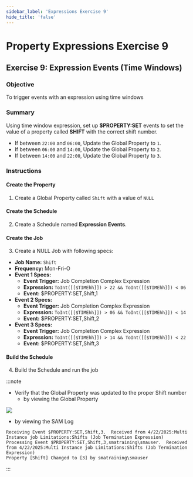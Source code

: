 ```yaml
---
sidebar_label: 'Expressions Exercise 9'
hide_title: 'false'
---
```


<head>
  <meta name="robots" content="noindex, nofollow" />
</head>

# Property Expressions Exercise 9
 
## Exercise 9: Expression Events (Time Windows)

### Objective

To trigger events with an expression using time windows

### Summary

Using time window expression, set up **$PROPERTY:SET** events to set the value of a property called **SHIFT** with the correct shift number.

  * If between ```22:00``` and ```06:00```, Update the Global Property to ```1```.
  * If between ```06:00``` and ```14:00```, Update the Global Property to ```2```.
  * If between ```14:00``` and ```22:00```, Update the Global Property to ```3```.

### Instructions

#### Create the Property

1. Create a Global Property called ```Shift``` with a value of ```NULL```

#### Create the Schedule

2. Create a Schedule named **Expression Events**.

#### Create the Job

3. Create a NULL Job with following specs:
  * **Job Name:** ```Shift```
  * **Frequency:** Mon-Fri-O
  * **Event 1 Specs:**
    * **Event Trigger:** Job Completion Complex Expression
	* **Expression:**  ```ToInt([[$TIMEhh]]) > 22 && ToInt([[$TIMEhh]]) < 06```
	* **Event:** $PROPERTY:SET,Shift,1
  * **Event 2 Specs:**
    * **Event Trigger:** Job Completion Complex Expression
	* **Expression:**  ```ToInt([[$TIMEhh]]) > 06 && ToInt([[$TIMEhh]]) < 14```
	* **Event:** $PROPERTY:SET,Shift,2
  * **Event 3 Specs:**
    * **Event Trigger:** Job Completion Complex Expression
	* **Expression:**  ```ToInt([[$TIMEhh]]) > 14 && ToInt([[$TIMEhh]]) < 22```
	* **Event:** $PROPERTY:SET,Shift,3

#### Build the Schedule

4. Build the Schedule and run the job

:::note

* Verify that the Global Property was updated to the proper Shift number
  * by viewing the Global Property

![](../static/imgadvanced/ExpressEx9Solution.png)

  * by viewing the SAM Log

```
Receiving Event $PROPERTY:SET,Shift,3.  Received from 4/22/2025:Multi Instance job Limitations:Shifts (Job Termination Expression)
Processing Event $PROPERTY:SET,Shift,3,smatraining\smauser.  Received from 4/22/2025:Multi Instance job Limitations:Shifts (Job Termination Expression)
Property [Shift] Changed to [3] by smatraining\smauser
```

:::

